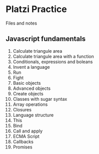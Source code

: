 # Platzi Practice
Files and notes

## Javascript fundamentals
1. Calculate triangule area
1. Calculate triangule area with a function
1. Conditionals, expressions and boleans
1. Invent a language
1. Run
1. Fight
1. Basic objects
1. Advanced objects
1. Create objects
1. Classes with sugar syntax
1. Array operations
1. Closures
1. Language structure
1. This
1. Bind
1. Call and apply
1. ECMA Script
1. Callbacks
1. Promises


